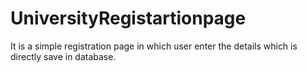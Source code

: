 # UniversityRegistartionpage
It is a simple registration page in which user enter the details which is directly save in database.

